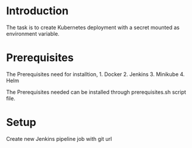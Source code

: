 # Introduction 
The task is to create Kubernetes deployment with a secret mounted as environment variable.

# Prerequisites
The Prerequisites need for installtion,
    1. Docker 
    2. Jenkins
    3. Minikube
    4. Helm

The Prerequisites needed can be installed through prerequisites.sh script file.


# Setup
Create new Jenkins pipeline job with git url